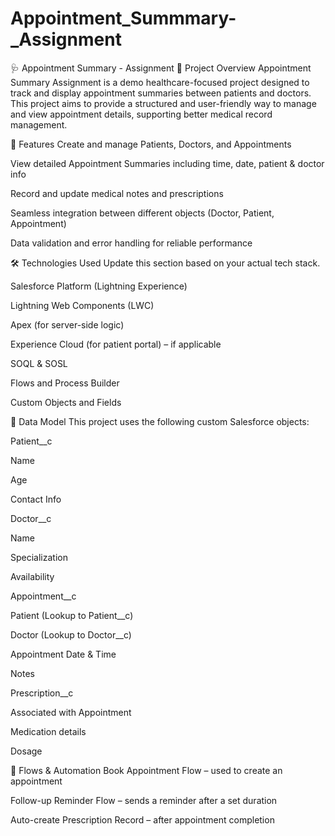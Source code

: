 # Appointment_Summmary-_Assignment

🩺 Appointment Summary - Assignment
📘 Project Overview
Appointment Summary Assignment is a demo healthcare-focused project designed to track and display appointment summaries between patients and doctors. This project aims to provide a structured and user-friendly way to manage and view appointment details, supporting better medical record management.

🚀 Features
Create and manage Patients, Doctors, and Appointments

View detailed Appointment Summaries including time, date, patient & doctor info

Record and update medical notes and prescriptions

Seamless integration between different objects (Doctor, Patient, Appointment)

Data validation and error handling for reliable performance

🛠️ Technologies Used
Update this section based on your actual tech stack.

Salesforce Platform (Lightning Experience)

Lightning Web Components (LWC)

Apex (for server-side logic)

Experience Cloud (for patient portal) – if applicable

SOQL & SOSL

Flows and Process Builder

Custom Objects and Fields

🧩 Data Model
This project uses the following custom Salesforce objects:

Patient__c

Name

Age

Contact Info

Doctor__c

Name

Specialization

Availability

Appointment__c

Patient (Lookup to Patient__c)

Doctor (Lookup to Doctor__c)

Appointment Date & Time

Notes

Prescription__c

Associated with Appointment

Medication details

Dosage

🔄 Flows & Automation
Book Appointment Flow – used to create an appointment

Follow-up Reminder Flow – sends a reminder after a set duration

Auto-create Prescription Record – after appointment completion


